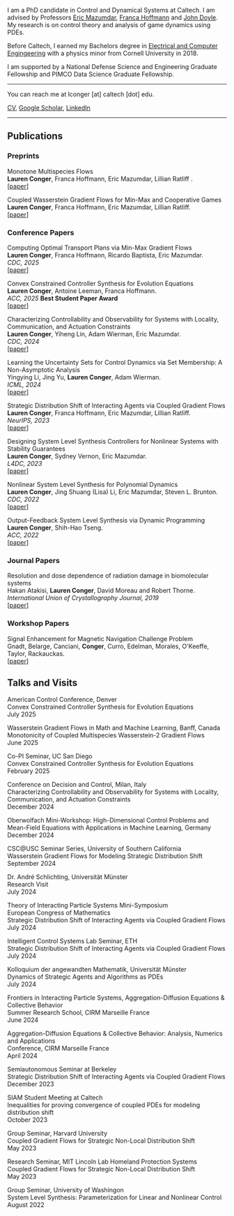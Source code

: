 I am a PhD candidate in Control and Dynamical Systems at Caltech. I am advised by Professors [Eric Mazumdar](http://users.cms.caltech.edu/~mazumdar/), [Franca Hoffmann](https://francahoffmann.com/) and [John Doyle](https://eas.caltech.edu/people/doyle). 
My research is on control theory and analysis of game dynamics using PDEs.

Before Caltech, I earned my Bachelors degree in [Electrical and Computer Engingeering](https://www.ece.cornell.edu/ece) with a physics minor from Cornell University in 2018.

I am supported by a National Defense Science and Engineering Graduate Fellowship and PIMCO Data Science Graduate Fellowship.

---
You can reach me at lconger [at] caltech [dot] edu.
 
<a href="CV_June_2025.pdf" target="_blank">CV</a>, [Google Scholar](https://scholar.google.com/citations?hl=en&user=Iv6uAdMAAAAJ), [LinkedIn](https://www.linkedin.com/in/lauren-conger-82096216a/)
<!-- Remove above link if you don't want to attibute -->

---


## Publications 

### Preprints

Monotone Multispecies Flows \
**Lauren Conger**, Franca Hoffmann, Eric Mazumdar, Lillian Ratliff .\
[[paper](https://arxiv.org/abs/2506.22947)]

Coupled Wasserstein Gradient Flows for Min-Max and Cooperative Games \
**Lauren Conger**, Franca Hoffmann, Eric Mazumdar, Lillian Ratliff. \
[[paper](https://arxiv.org/abs/2411.07403)]


### Conference Papers

Computing Optimal Transport Plans via Min-Max Gradient Flows \
**Lauren Conger**, Franca Hoffmann, Ricardo Baptista, Eric Mazumdar. \
_CDC, 2025_ \
[[paper](https://arxiv.org/abs/2504.16890)]

Convex Constrained Controller Synthesis for Evolution Equations \
**Lauren Conger**, Antoine Leeman, Franca Hoffmann. \
_ACC, 2025_ **Best Student Paper Award**\
[[paper](https://arxiv.org/abs/2410.02658)]


Characterizing Controllability and Observability for Systems with Locality, Communication, and Actuation Constraints \
**Lauren Conger**, Yiheng Lin, Adam Wierman, Eric Mazumdar. \
_CDC, 2024_ \
[[paper](https://arxiv.org/abs/2403.18956)]

Learning the Uncertainty Sets for Control Dynamics via Set Membership: A Non-Asymptotic Analysis \
Yingying Li, Jing Yu, **Lauren Conger**, Adam Wierman. \
_ICML, 2024_ \
[[paper](https://arxiv.org/abs/2309.14648)]

Strategic Distribution Shift of Interacting Agents via Coupled Gradient Flows \
**Lauren Conger**, Franca Hoffmann, Eric Mazumdar, Lillian Ratliff. \
_NeurIPS, 2023_ \
[[paper](https://arxiv.org/abs/2307.01166)]

Designing System Level Synthesis Controllers for Nonlinear Systems with Stability Guarantees \
**Lauren Conger**, Sydney Vernon, Eric Mazumdar. \
_L4DC, 2023_ \
[[paper](https://arxiv.org/abs/2212.03923)]

Nonlinear System Level Synthesis for Polynomial Dynamics \
**Lauren Conger**, Jing Shuang (Lisa) Li, Eric Mazumdar, Steven L. Brunton. \
_CDC, 2022_ \
[[paper](https://arxiv.org/abs/2205.02187)]

Output-Feedback System Level Synthesis via Dynamic Programming\
**Lauren Conger**, Shih-Hao Tseng. \
_ACC, 2022_ \
[[paper](https://arxiv.org/abs/2111.00098)]

### Journal Papers
Resolution and dose dependence of radiation damage in biomolecular systems \
Hakan Atakisi, **Lauren Conger**, David Moreau and Robert Thorne. \
_International Union of Crystallography Journal, 2019_ \
[[paper](https://journals.iucr.org/m/issues/2019/06/00/jt5036/index.html)]

### Workshop Papers
Signal Enhancement for Magnetic Navigation Challenge Problem \
Gnadt, Belarge, Canciani, **Conger**, Curro, Edelman, Morales, O'Keeffe, Taylor, Rackauckas. \
[[paper](https://arxiv.org/pdf/2007.12158.pdf)]

## Talks and Visits

American Control Conference, Denver \
Convex Constrained Controller Synthesis for Evolution Equations \
July 2025

Wasserstein Gradient Flows in Math and Machine Learning, Banff, Canada \
Monotonicity of Coupled Multispecies Wasserstein-2 Gradient Flows  \
June 2025

Co-PI Seminar, UC San Diego \
Convex Constrained Controller Synthesis for Evolution Equations \
February 2025 

Conference on Decision and Control, Milan, Italy \
Characterizing Controllability and Observability for Systems with Locality, Communication, and Actuation Constraints \
December 2024

Oberwolfach Mini-Workshop: High-Dimensional Control Problems and Mean-Field Equations with Applications in Machine Learning, Germany \
December 2024

CSC@USC Seminar Series, University of Southern California \
Wasserstein Gradient Flows for Modeling Strategic Distribution Shift \
September 2024

Dr. André Schlichting, Universität Münster \
Research Visit \
July 2024

Theory of Interacting Particle Systems Mini-Symposium \
European Congress of Mathematics \
Strategic Distribution Shift of Interacting Agents via Coupled Gradient Flows \
July 2024

Intelligent Control Systems Lab Seminar, ETH \
Strategic Distribution Shift of Interacting Agents via Coupled Gradient Flows \
July 2024

Kolloquium der angewandten Mathematik, Universität Münster \
Dynamics of Strategic Agents and Algorithms as PDEs \
July 2024

Frontiers in Interacting Particle Systems, Aggregation-Diffusion Equations & Collective Behavior \
Summer Research School, CIRM Marseille France \
June 2024

Aggregation-Diffusion Equations & Collective Behavior: Analysis, Numerics and Applications \
Conference, CIRM Marseille France \
April 2024

Semiautonomous Seminar at Berkeley \
Strategic Distribution Shift of Interacting Agents via Coupled Gradient Flows \
December 2023

SIAM Student Meeting at Caltech \
Inequalities for proving convergence of coupled PDEs for modeling distribution shift \
October 2023

Group Seminar, Harvard University \
Coupled Gradient Flows for Strategic Non-Local Distribution Shift \
May 2023

Research Seminar, MIT Lincoln Lab Homeland Protection Systems \
Coupled Gradient Flows for Strategic Non-Local Distribution Shift \
May 2023

Group Seminar, University of Washingon \
System Level Synthesis: Parameterization for Linear and Nonlinear Control \
August 2022



